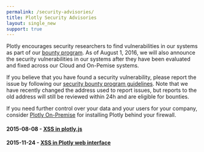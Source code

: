 ```yaml
---
permalink: /security-advisories/
title: Plotly Security Advisories
layout: single_new
support: true
---
```


Plotly encourages security researchers to find vulnerabilities in our systems as part of our [bounty program](/security/). As of August 1, 2016, we will also announce the security vulnerabilities in our systems after they have been evaluated and fixed across our Cloud and On-Pemise systems.

If you believe that you have found a security vulnerability, please report the issue by following our [security bounty program guidelines](/security/).  Note that we have recently changed the address used to report issues, but reports to the old address will still be reviewed within 24h and are eligible for bounties.

If you need further control over your data and your users for your company, consider [Plotly On-Premise](https://plot.ly/product/enterprise/) for installing Plotly behind your firewall.

#### 2015-08-08 - [XSS in plotly.js](http://help.plot.ly/security-advisories/2016-08-08-plotlyjs-xss-advisory/)

#### 2015-11-24 - [XSS in Plotly web interface](http://help.plot.ly/security-advisories/2016-11-24-plotly-xss-advisory/)
